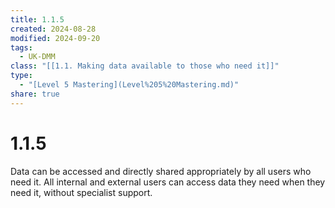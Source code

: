 ```yaml
---
title: 1.1.5
created: 2024-08-28
modified: 2024-09-20
tags:
  - UK-DMM
class: "[[1.1. Making data available to those who need it]]"
type:
  - "[Level 5 Mastering](Level%205%20Mastering.md)"
share: true
---
```

# 1.1.5

Data can be accessed and directly shared appropriately by all users who need it. All internal and external users can access data they need when they need it, without specialist support.

